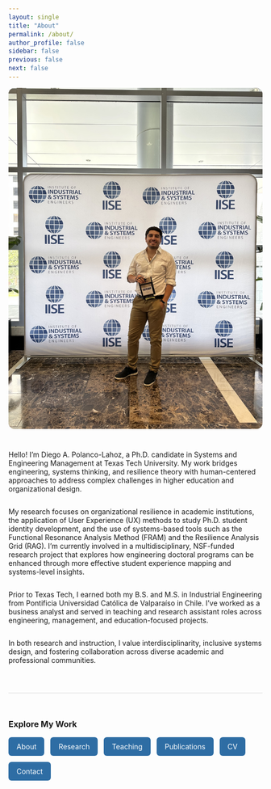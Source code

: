 ```yaml
---
layout: single
title: "About"
permalink: /about/
author_profile: false
sidebar: false
previous: false
next: false
---
```


<div style="display: flex; flex-wrap: wrap; gap: 2em; align-items: stretch; margin-bottom: 2em;">

 <!-- 📷 Image Column -->
  <div style="flex: 1; min-width: 280px;">
    <img src="/images/about-photo.jpg" alt="Diego Polanco Lahoz" style="max-width: 100%; height: 100%; object-fit: cover; border-radius: 12px;" />
  </div>
 <!-- 📝 Text Column -->
  <div style="flex: 1; min-width: 280px; display: flex; flex-direction: column; justify-content: center;">
    <p>Hello! I’m Diego A. Polanco-Lahoz, a Ph.D. candidate in Systems and Engineering Management at Texas Tech University. My work bridges engineering, systems thinking, and resilience theory with human-centered approaches to address complex challenges in higher education and organizational design.</p>
    <p>My research focuses on organizational resilience in academic institutions, the application of User Experience (UX) methods to study Ph.D. student identity development, and the use of systems-based tools such as the Functional Resonance Analysis Method (FRAM) and the Resilience Analysis Grid (RAG). I’m currently involved in a multidisciplinary, NSF-funded research project that explores how engineering doctoral programs can be enhanced through more effective student experience mapping and systems-level insights.</p>
    <p>Prior to Texas Tech, I earned both my B.S. and M.S. in Industrial Engineering from Pontificia Universidad Católica de Valparaíso in Chile. I’ve worked as a business analyst and served in teaching and research assistant roles across engineering, management, and education-focused projects.</p>
    <p>In both research and instruction, I value interdisciplinarity, inclusive systems design, and fostering collaboration across diverse academic and professional communities.</p>
  </div>
</div>
<div style="margin-top: 3em; padding-top: 2em; border-top: 1px solid #ddd;">
  <h3>Explore My Work</h3>
  <div style="display: flex; flex-wrap: wrap; gap: 12px; margin-top: 1em;">
    <a href="/about/" style="background-color: #2e6da4; color: white; padding: 10px 16px; border-radius: 6px; text-decoration: none;">About</a>
    <a href="/research/" style="background-color: #2e6da4; color: white; padding: 10px 16px; border-radius: 6px; text-decoration: none;">Research</a>
    <a href="/teaching/" style="background-color: #2e6da4; color: white; padding: 10px 16px; border-radius: 6px; text-decoration: none;">Teaching</a>
    <a href="/publications/" style="background-color: #2e6da4; color: white; padding: 10px 16px; border-radius: 6px; text-decoration: none;">Publications</a>
    <a href="/cv/" style="background-color: #2e6da4; color: white; padding: 10px 16px; border-radius: 6px; text-decoration: none;">CV</a>
    <a href="/contact/" style="background-color: #2e6da4; color: white; padding: 10px 16px; border-radius: 6px; text-decoration: none;">Contact</a>
  </div>
</div>
